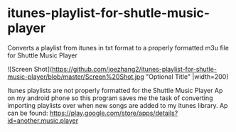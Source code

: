 # itunes-playlist-for-shutle-music-player
Converts a playlist from itunes in txt format to a properly formatted m3u file for Shuttle Music Player

![Screen Shot](https://github.com/joezhang2/itunes-playlist-for-shutle-music-player/blob/master/Screen%20Shot.jpg "Optional Title" |width=200)

Itunes playlists are not properly formatted for the Shuttle Music Player Ap on my android phone so this program saves me the task of converting importing playlists over when new songs are added to my itunes library. 
Ap can be found: https://play.google.com/store/apps/details?id=another.music.player

